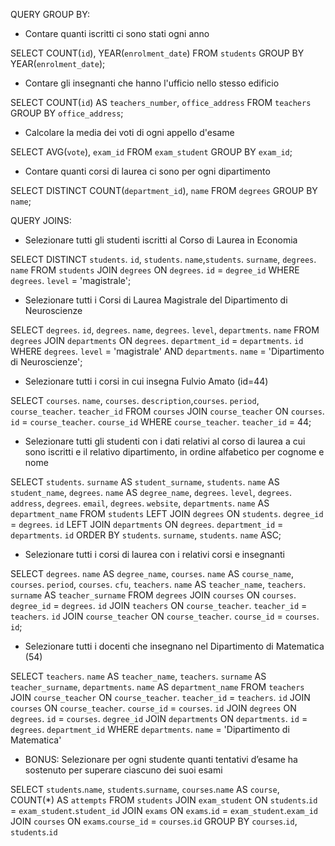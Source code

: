 QUERY GROUP BY:
- Contare quanti iscritti ci sono stati ogni anno

SELECT COUNT(`id`), YEAR(`enrolment_date`) 
FROM `students` 
GROUP BY YEAR(`enrolment_date`);

- Contare gli insegnanti che hanno l'ufficio nello stesso edificio

SELECT COUNT(`id`) AS `teachers_number`, `office_address` 
FROM `teachers` 
GROUP BY `office_address`;

- Calcolare la media dei voti di ogni appello d'esame

SELECT AVG(`vote`), `exam_id`
FROM `exam_student`
GROUP BY `exam_id`;

- Contare quanti corsi di laurea ci sono per ogni dipartimento

SELECT DISTINCT COUNT(`department_id`), `name` FROM `degrees` GROUP BY `name`;

QUERY JOINS:
- Selezionare tutti gli studenti iscritti al Corso di Laurea in Economia

SELECT DISTINCT `students`. `id`, `students`. `name`,`students`. `surname`, `degrees`. `name`
FROM `students`
JOIN `degrees`
ON `degrees`. `id` = `degree_id`
WHERE `degrees`. `level` = 'magistrale';

- Selezionare tutti i Corsi di Laurea Magistrale del Dipartimento di Neuroscienze

SELECT `degrees`. `id`, `degrees`. `name`, `degrees`. `level`, `departments`. `name`
FROM `degrees`
JOIN `departments` ON `degrees`. `department_id` = `departments`. `id`
WHERE `degrees`. `level` = 'magistrale' AND `departments`. `name` = 'Dipartimento di Neuroscienze';

- Selezionare tutti i corsi in cui insegna Fulvio Amato (id=44)

SELECT `courses`. `name`, `courses`. `description`,`courses`. `period`, `course_teacher`. `teacher_id`
FROM `courses`
JOIN `course_teacher` ON `courses`. `id` = `course_teacher`. `course_id`
WHERE `course_teacher`. `teacher_id` = 44;

- Selezionare tutti gli studenti con i dati relativi al corso di laurea a cui sono iscritti e il relativo dipartimento, in ordine alfabetico per cognome e nome

SELECT `students`. `surname` AS `student_surname`, `students`. `name` AS `student_name`, `degrees`. `name` AS `degree_name`, `degrees`. `level`, `degrees`. `address`, `degrees`. `email`, `degrees`. `website`, `departments`. `name` AS `department_name`
FROM `students`
LEFT JOIN `degrees` ON `students`. `degree_id` = `degrees`. `id`
LEFT JOIN `departments` ON `degrees`. `department_id` = `departments`. `id`
ORDER BY `students`. `surname`, `students`. `name` ASC;

- Selezionare tutti i corsi di laurea con i relativi corsi e insegnanti

SELECT `degrees`. `name` AS `degree_name`, `courses`. `name` AS `course_name`, `courses`. `period`, `courses`. `cfu`, `teachers`. `name` AS `teacher_name`, `teachers`. `surname` AS `teacher_surname`
FROM `degrees`
JOIN `courses` ON `courses`. `degree_id` = `degrees`. `id`
JOIN `teachers` ON `course_teacher`. `teacher_id` = `teachers`. `id`
JOIN `course_teacher` ON `course_teacher`. `course_id` = `courses`. `id`;

- Selezionare tutti i docenti che insegnano nel Dipartimento di Matematica (54)

SELECT `teachers`. `name` AS `teacher_name`, `teachers`. `surname` AS `teacher_surname`, `departments`. `name` AS `department_name`
FROM `teachers`
JOIN `course_teacher` ON `course_teacher`. `teacher_id` = `teachers`. `id`
JOIN `courses` ON `course_teacher`. `course_id` = `courses`. `id`
JOIN `degrees` ON `degrees`. `id` = `courses`. `degree_id`
JOIN `departments` ON `departments`. `id` = `degrees`. `department_id`
WHERE `departments`. `name` = 'Dipartimento di Matematica'

- BONUS: Selezionare per ogni studente quanti tentativi d’esame ha sostenuto per superare ciascuno dei suoi esami

SELECT `students`.`name`, `students`.`surname`, `courses`.`name` AS `course`, COUNT(*) AS `attempts`
FROM `students`
JOIN `exam_student` ON `students`.`id` = `exam_student`.`student_id`
JOIN `exams` ON `exams`.`id` = `exam_student`.`exam_id`
JOIN `courses` ON `exams`.`course_id` = `courses`.`id`
GROUP BY `courses`.`id`, `students`.`id`